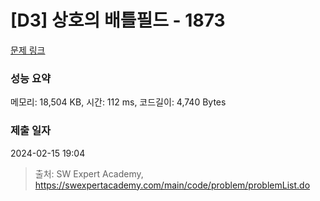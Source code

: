 # [D3] 상호의 배틀필드 - 1873 

[문제 링크](https://swexpertacademy.com/main/code/problem/problemDetail.do?contestProbId=AV5LyE7KD2ADFAXc) 

### 성능 요약

메모리: 18,504 KB, 시간: 112 ms, 코드길이: 4,740 Bytes

### 제출 일자

2024-02-15 19:04



> 출처: SW Expert Academy, https://swexpertacademy.com/main/code/problem/problemList.do